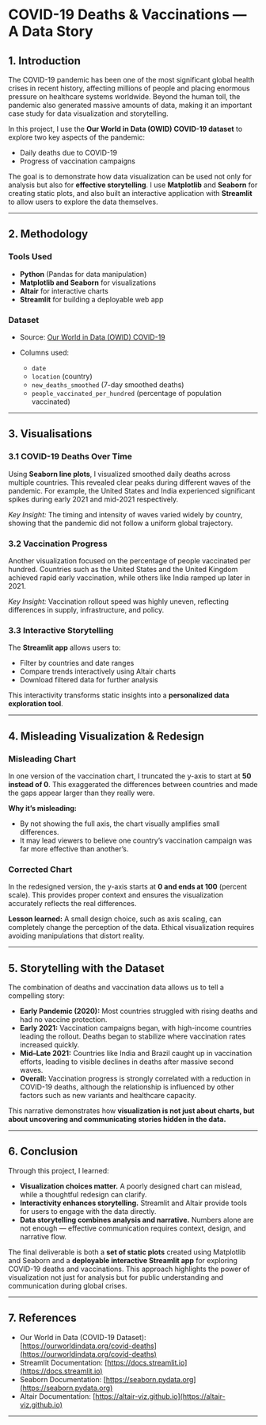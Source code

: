 # COVID-19 Deaths & Vaccinations — A Data Story

## 1. Introduction

The COVID-19 pandemic has been one of the most significant global health crises in recent history, affecting millions of people and placing enormous pressure on healthcare systems worldwide. Beyond the human toll, the pandemic also generated massive amounts of data, making it an important case study for data visualization and storytelling.

In this project, I use the **Our World in Data (OWID) COVID-19 dataset** to explore two key aspects of the pandemic:

* Daily deaths due to COVID-19
* Progress of vaccination campaigns

The goal is to demonstrate how data visualization can be used not only for analysis but also for **effective storytelling**. I use **Matplotlib** and **Seaborn** for creating static plots, and also built an interactive application with **Streamlit** to allow users to explore the data themselves.

---

## 2. Methodology

### Tools Used

* **Python** (Pandas for data manipulation)
* **Matplotlib and Seaborn** for visualizations
* **Altair** for interactive charts
* **Streamlit** for building a deployable web app

### Dataset

* Source: [Our World in Data (OWID) COVID-19](https://ourworldindata.org/covid-deaths)
* Columns used:

  * `date`
  * `location` (country)
  * `new_deaths_smoothed` (7-day smoothed deaths)
  * `people_vaccinated_per_hundred` (percentage of population vaccinated)

---

## 3. Visualisations

### 3.1 COVID-19 Deaths Over Time

Using **Seaborn line plots**, I visualized smoothed daily deaths across multiple countries. This revealed clear peaks during different waves of the pandemic. For example, the United States and India experienced significant spikes during early 2021 and mid-2021 respectively.

*Key Insight:*
The timing and intensity of waves varied widely by country, showing that the pandemic did not follow a uniform global trajectory.

### 3.2 Vaccination Progress

Another visualization focused on the percentage of people vaccinated per hundred. Countries such as the United States and the United Kingdom achieved rapid early vaccination, while others like India ramped up later in 2021.

*Key Insight:*
Vaccination rollout speed was highly uneven, reflecting differences in supply, infrastructure, and policy.

### 3.3 Interactive Storytelling

The **Streamlit app** allows users to:

* Filter by countries and date ranges
* Compare trends interactively using Altair charts
* Download filtered data for further analysis

This interactivity transforms static insights into a **personalized data exploration tool**.

---

## 4. Misleading Visualization & Redesign

### Misleading Chart

In one version of the vaccination chart, I truncated the y-axis to start at **50 instead of 0**. This exaggerated the differences between countries and made the gaps appear larger than they really were.

**Why it’s misleading:**

* By not showing the full axis, the chart visually amplifies small differences.
* It may lead viewers to believe one country’s vaccination campaign was far more effective than another’s.

### Corrected Chart

In the redesigned version, the y-axis starts at **0 and ends at 100** (percent scale). This provides proper context and ensures the visualization accurately reflects the real differences.

**Lesson learned:**
A small design choice, such as axis scaling, can completely change the perception of the data. Ethical visualization requires avoiding manipulations that distort reality.

---

## 5. Storytelling with the Dataset

The combination of deaths and vaccination data allows us to tell a compelling story:

* **Early Pandemic (2020):** Most countries struggled with rising deaths and had no vaccine protection.
* **Early 2021:** Vaccination campaigns began, with high-income countries leading the rollout. Deaths began to stabilize where vaccination rates increased quickly.
* **Mid–Late 2021:** Countries like India and Brazil caught up in vaccination efforts, leading to visible declines in deaths after massive second waves.
* **Overall:** Vaccination progress is strongly correlated with a reduction in COVID-19 deaths, although the relationship is influenced by other factors such as new variants and healthcare capacity.

This narrative demonstrates how **visualization is not just about charts, but about uncovering and communicating stories hidden in the data.**

---

## 6. Conclusion

Through this project, I learned:

* **Visualization choices matter.** A poorly designed chart can mislead, while a thoughtful redesign can clarify.
* **Interactivity enhances storytelling.** Streamlit and Altair provide tools for users to engage with the data directly.
* **Data storytelling combines analysis and narrative.** Numbers alone are not enough — effective communication requires context, design, and narrative flow.

The final deliverable is both a **set of static plots** created using Matplotlib and Seaborn and a **deployable interactive Streamlit app** for exploring COVID-19 deaths and vaccinations. This approach highlights the power of visualization not just for analysis but for public understanding and communication during global crises.

---

## 7. References

* Our World in Data (COVID-19 Dataset): [https://ourworldindata.org/covid-deaths](https://ourworldindata.org/covid-deaths)
* Streamlit Documentation: [https://docs.streamlit.io](https://docs.streamlit.io)
* Seaborn Documentation: [https://seaborn.pydata.org](https://seaborn.pydata.org)
* Altair Documentation: [https://altair-viz.github.io](https://altair-viz.github.io)

---
